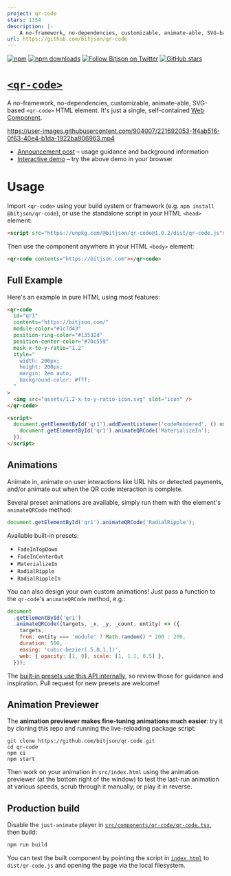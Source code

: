 ```yaml
---
project: qr-code
stars: 1354
description: |-
    A no-framework, no-dependencies, customizable, animate-able, SVG-based <qr-code> HTML element.
url: https://github.com/bitjson/qr-code
---
```


[![npm](https://img.shields.io/npm/v/@bitjson/qr-code)](https://www.npmjs.com/package/@bitjson/qr-code)
[![npm downloads](https://img.shields.io/npm/dm/@bitjson/qr-code)](https://www.npmjs.com/package/@bitjson/qr-code)
[![Follow Bitjson on Twitter](https://img.shields.io/badge/follow-bitjson-1DA1F2?logo=twitter)](https://twitter.com/bitjson)
[![GitHub stars](https://img.shields.io/github/stars/bitjson/qr-code.svg?style=social&logo=github&label=Stars)](https://github.com/bitjson/qr-code)

# [`<qr-code>`](https://qr.bitjson.com/)

A no-framework, no-dependencies, customizable, animate-able, SVG-based `<qr-code>` HTML element. It's just a single, self-contained [Web Component](https://developer.mozilla.org/en-US/docs/Web/Web_Components).

https://user-images.githubusercontent.com/904007/221692053-1f4ab516-0f63-40e4-b1da-1922ba906963.mp4

- [Announcement post](https://blog.bitjson.com/qr-code/) – usage guidance and background information
- [Interactive demo](https://qr.bitjson.com/) – try the above demo in your browser

# Usage

Import `<qr-code>` using your build system or framework (e.g. `npm install @bitjson/qr-code`), or use the standalone script in your HTML `<head>` element:

```html
<script src="https://unpkg.com/@bitjson/qr-code@1.0.2/dist/qr-code.js"></script>
```

Then use the component anywhere in your HTML `<body>` element:

```html
<qr-code contents="https://bitjson.com"></qr-code>
```

## Full Example

Here's an example in pure HTML using most features:

```html
<qr-code
  id="qr1"
  contents="https://bitjson.com/"
  module-color="#1c7d43"
  position-ring-color="#13532d"
  position-center-color="#70c559"
  mask-x-to-y-ratio="1.2"
  style="
    width: 200px;
    height: 200px;
    margin: 2em auto;
    background-color: #fff;
  "
>
  <img src="assets/1.2-x-to-y-ratio-icon.svg" slot="icon" />
</qr-code>

<script>
  document.getElementById('qr1').addEventListener('codeRendered', () => {
    document.getElementById('qr1').animateQRCode('MaterializeIn');
  });
</script>
```

## Animations

Animate in, animate on user interactions like URL hits or detected payments, and/or animate out when the QR code interaction is complete.

Several preset animations are available, simply run them with the element's `animateQRCode` method:

```js
document.getElementById('qr1').animateQRCode('RadialRipple');
```

Available built-in presets:

- `FadeInTopDown`
- `FadeInCenterOut`
- `MaterializeIn`
- `RadialRipple`
- `RadialRippleIn`

You can also design your own custom animations! Just pass a function to the `qr-code`'s `animateQRCode` method, e.g.:

```js
document
  .getElementById('qr1')
  .animateQRCode((targets, _x, _y, _count, entity) => ({
    targets,
    from: entity === 'module' ? Math.random() * 200 : 200,
    duration: 500,
    easing: 'cubic-bezier(.5,0,1,1)',
    web: { opacity: [1, 0], scale: [1, 1.1, 0.5] },
  }));
```

The [built-in presets use this API internally](src/components/qr-code/animations.ts), so review those for guidance and inspiration. Pull request for new presets are welcome!

## Animation Previewer

The **animation previewer makes fine-tuning animations much easier**: try it by cloning this repo and running the live-reloading package script:

```
git clone https://github.com/bitjson/qr-code.git
cd qr-code
npm ci
npm start
```

Then work on your animation in `src/index.html` using the animation previewer (at the bottom right of the window) to test the last-run animation at various speeds, scrub through it manually, or play it in reverse.

## Production build

Disable the `just-animate` player in [`src/components/qr-code/qr-code.tsx`](src/components/qr-code/qr-code.tsx), then build:

```bash
npm run build
```

You can test the built component by pointing the script in [`index.html`](index.html) to `dist/qr-code.js` and opening the page via the local filesystem.

